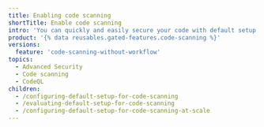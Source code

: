 ```yaml
---
title: Enabling code scanning
shortTitle: Enable code scanning
intro: 'You can quickly and easily secure your code with default setup for {% data variables.product.prodname_code_scanning %}.'
product: '{% data reusables.gated-features.code-scanning %}'
versions:
  feature: 'code-scanning-without-workflow'
topics:
  - Advanced Security
  - Code scanning
  - CodeQL
children:
  - /configuring-default-setup-for-code-scanning
  - /evaluating-default-setup-for-code-scanning
  - /configuring-default-setup-for-code-scanning-at-scale
---
```

